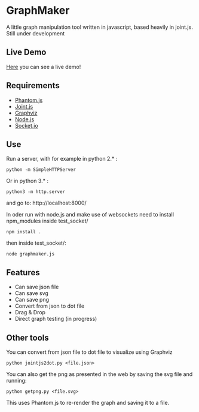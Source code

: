 # GraphMaker

A little graph manipulation tool written in javascript, based heavily in joint.js. Still under development

## Live Demo
[Here](http://mgckind.pythonanywhere.com/) you can see a live demo!

## Requirements

- [Phantom.js](http://phantomjs.org/)
- [Joint.js](http://www.jointjs.com/)
- [Graphviz](http://www.graphviz.org/)
- [Node.js](https://nodejs.org/en/)
- [Socket.io](http://socket.io/)

## Use

Run a server, with for example in python 2.* :

    python -m SimpleHTTPServer

Or in python 3.* :

    python3 -m http.server

and go to: http://localhost:8000/

In oder run with node.js and make use of websockets need to install npm_modules inside test_socket/

    npm install .

then inside test_socket/:

    node graphmaker.js

## Features

- Can save json file
- Can save svg
- Can save png
- Convert from json to dot file
- Drag & Drop
- Direct graph testing (in progress)

## Other tools

You can convert from json file to dot file to visualize using Graphviz

    python jointjs2dot.py <file.json>

You can also get the png as presented in the web by saving the svg file and running:

    python getpng.py <file.svg> 

This uses Phantom.js to re-render the graph and saving it to a file.
